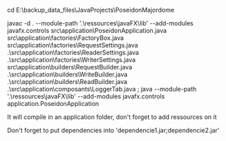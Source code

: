 cd E:\backup_data_files\JavaProjects\PoseidonMajordome

javac -d . --module-path '.\ressources\javaFX\lib\' --add-modules javafx.controls src\application\PoseidonApplication.java src\application\factories\FactoryBox.java src\application\factories\RequestSettings.java .\src\application\factories\ReaderSettings.java .\src\application\factories\WriterSettings.java  src\application\builders\RequestBuilder.java .\src\application\builders\WriteBuilder.java .\src\application\builders\ReadBuilder.java .\src\application\composants\LoggerTab.java ; java --module-path '.\ressources\javaFX\lib\' --add-modules javafx.controls application.PoseidonApplication

It will compile in an application folder, don't forget to add ressources on it

Don't forget to put dependencies into 'dependencie1.jar;dependencie2.jar' 


